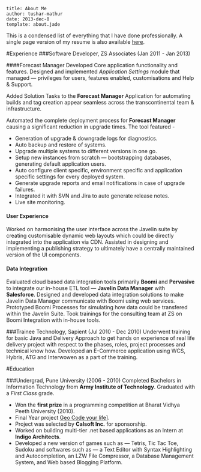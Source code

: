 ```metadata
title: About Me
author: tushar-mathur
date: 2013-dec-8
template: about.jade
```

This is a condensed list of everything that I have done professionally. A single page version of my resume is also available [here](/files/cv.pdf).

#Experience
###Software Developer, ZS Associates (Jan 2011 - Jan 2013)

####Forecast Manager
Developed Core application functionality and features. Designed and implemented *Application Settings* module that managed — privileges for users, features enabled, customisations and Help & Support. 

Added Solution Tasks to the **Forecast Manager** Application for automating builds and tag creation appear seamless across the transcontinental team & infrastructure.

Automated the complete deployment process for **Forecast Manager** causing a significant reduction in upgrade times. The tool featured - 

* Generation of upgrade & downgrade logs for diagnostics.
* Auto backup and restore of systems.
* Upgrade multiple systems to different versions in one go.
* Setup new instances from scratch — bootstrapping databases, generating default application users.
* Auto configure client specific, environment specific and application specific settings for every deployed system.
* Generate upgrade reports and email notifications in case of upgrade failures.
* Integrated it with SVN and Jira to auto generate release notes.
* Live site monitoring.

#### User Experience
Worked on harmonising the user interface across the Javelin suite by creating customisable dynamic web layouts which could be directly integrated into the application via CDN. Assisted in designing and implementing a publishing strategy to ultimately have a centrally maintained version of the UI components.

#### Data Integration
Evaluated cloud based data integration tools primarily **Boomi** and **Pervasive** to integrate our in-house ETL tool — **Javelin Data Manager** with **Salesforce**. Designed and developed data integration solutions to make Javelin Data Manager communicate with Boomi using web services. Prototyped Boomi Processes for simulating how data could be transfered within the Javelin Suite. Took trainings for the consulting team at ZS on Boomi Integration with in-house tools.

###Trainee Technology, Sapient (Jul 2010 - Dec 2010)
Underwent training for basic Java and Delivery Approach to get hands on experience of real life delivery project with respect to the phases, roles, project processes and technical know how.
Developed an E-Commerce application using WCS, Hybris, ATG and Interwowen as a part of the training.

#Education

###Undergrad, Pune University (2006 - 2010)
Completed Bachelors in Information Technology from **Army Institute of Technology**. Graduated with a *First Class* grade.

* Won the **first prize** in a programming competition at Bharat Vidhya Peeth University (2010).
* Final Year project [Geo Code your life](/articles/geocode-your-life/)].
* Project was selected by **Calsoft Inc.** for sponsorship.
* Worked on building multi-tier .net based applications as an Intern at **Indigo Architects**.
* Developed a new version of games such as — Tetris, Tic Tac Toe, Sudoku and softwares such as — a Text Editor with Syntax Highlighting and Autocompletion, an LZW File Compressor, a Database Management System, and Web based Blogging Platform.